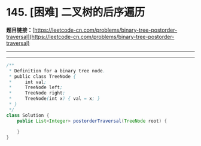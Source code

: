 # 145. [困难] 二叉树的后序遍历

**题目链接：**[https://leetcode-cn.com/problems/binary-tree-postorder-traversal](https://leetcode-cn.com/problems/binary-tree-postorder-traversal)

---

<Cards card="leetcode_145_binary-tree-postorder-traversal"></Cards>

---

```java
/**
 * Definition for a binary tree node.
 * public class TreeNode {
 *     int val;
 *     TreeNode left;
 *     TreeNode right;
 *     TreeNode(int x) { val = x; }
 * }
 */
class Solution {
    public List<Integer> postorderTraversal(TreeNode root) {
        
    }
}
```